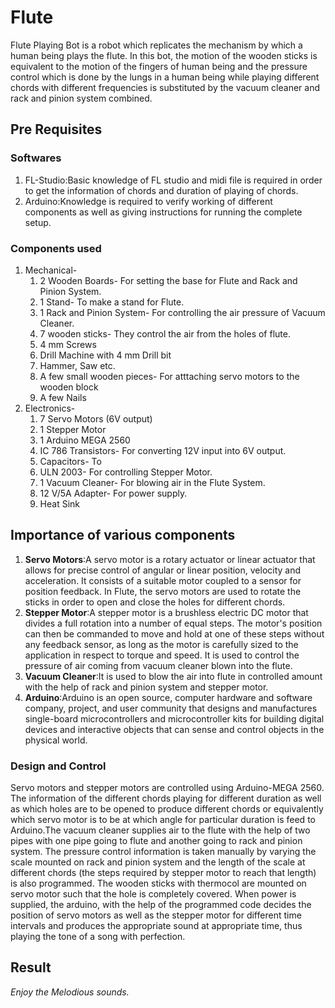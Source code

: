 # Flute
Flute Playing Bot is a robot which replicates the mechanism by which a human being plays the flute. In this bot, the motion of the wooden sticks is equivalent to the motion of the fingers of human being and the pressure control which is done by the lungs in a human being while playing different chords with different frequencies is substituted by the vacuum cleaner and rack and pinion system combined.
## Pre Requisites
### Softwares
1. FL-Studio:Basic knowledge of FL studio and midi file is required in order to get the information of chords and duration of playing of chords.
2. Arduino:Knowledge is required to verify working of different components as well as giving instructions for running the complete setup.
### Components used
1. Mechanical-
   1. 2 Wooden Boards- For setting the base for Flute and Rack and Pinion System.
   2. 1 Stand- To make a stand for Flute. 
   3. 1 Rack and Pinion System- For controlling the air pressure of Vacuum Cleaner.
   4. 7 wooden sticks- They control the air from the holes of flute. 
   5. 4 mm Screws 
   6. Drill Machine with 4 mm Drill bit
   7. Hammer, Saw etc.
   8. A few small wooden pieces- For atttaching servo motors to the wooden block
   9. A few Nails
2. Electronics-
   1. 7 Servo Motors (6V output)
   2. 1 Stepper Motor
   3. 1 Arduino MEGA 2560
   4. IC 786 Transistors- For converting 12V input into 6V output.  
   5. Capacitors- To  
   6. ULN 2003- For controlling Stepper Motor.
   7. 1 Vacuum Cleaner- For blowing air in the Flute System.
   8. 12 V/5A Adapter- For power supply.
   9. Heat Sink
## Importance of various components
1. **Servo Motors**:A servo motor is a rotary actuator or linear actuator that allows for precise control of angular or linear position, velocity and acceleration. It consists of a suitable motor coupled to a sensor for position feedback.
In Flute, the servo motors are used to rotate the sticks in order to open and close the holes for different chords.
2. **Stepper Motor**:A stepper motor is a brushless electric DC motor that divides a full rotation into a number of equal steps. The motor's position can then be commanded to move and hold at one of these steps without any feedback sensor, as long as the motor is carefully sized to the application in respect to torque and speed.
It is used to control the pressure of air coming from vacuum cleaner blown into the flute.
3. **Vacuum Cleaner**:It is used to blow the air into flute in controlled amount with the help of rack and pinion system and stepper motor.
4. **Arduino**:Arduino is an open source, computer hardware and software company, project, and user community that designs and manufactures single-board microcontrollers and microcontroller kits for building digital devices and interactive objects that can sense and control objects in the physical world.
### Design and Control
Servo motors and  stepper motors are controlled using Arduino-MEGA 2560.
The information of the different chords playing for different duration as well as which holes are to be opened to produce different chords or equivalently which servo motor is to be at which angle for particular duration is feed to Arduino.The vacuum cleaner supplies air to the flute with the help of two pipes with one pipe going to flute and another going to rack and pinion system. The pressure control information is taken manually by varying the scale mounted on rack and pinion system and the length of the scale at different chords (the steps required by stepper motor to reach that length) is also programmed. The wooden sticks with thermocol are mounted on servo motor such that the hole is completely covered. 
When power is supplied, the arduino, with the help of the programmed code decides the position of servo motors as well as the stepper motor for different time intervals and produces the appropriate sound at appropriate time, thus playing the tone of a song with perfection.
## Result 
_Enjoy the Melodious sounds._ 
   
